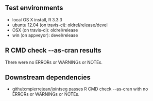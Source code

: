 ## Test environments

* local OS X install, R 3.3.3
* ubuntu 12.04 (on travis-ci): oldrel/release/devel
* OSX (on travis-ci): oldrel/release
* win (on appveyor): devel/release

## R CMD check --as-cran results

There were no ERRORs or WARNINGs or NOTEs.

## Downstream dependencies

* github:mpierrejean/jointseg passes R CMD check --as-cran with no ERRORs or WARNINGs or NOTEs.